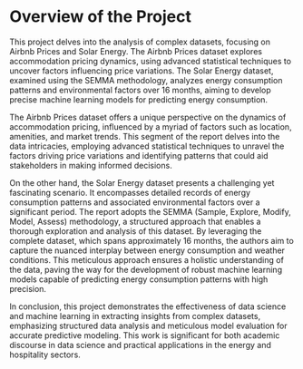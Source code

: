 # Overview of the Project

This project delves into the analysis of complex datasets, focusing on Airbnb Prices and Solar Energy. The Airbnb Prices dataset explores accommodation pricing dynamics, using advanced statistical techniques to uncover factors influencing price variations. The Solar Energy dataset, examined using the SEMMA methodology, analyzes energy consumption patterns and environmental factors over 16 months, aiming to develop precise machine learning models for predicting energy consumption.

The Airbnb Prices dataset offers a unique perspective on the dynamics of accommodation pricing, influenced by a myriad of factors such as location, amenities, and market trends. This segment of the report delves into the data intricacies, employing advanced statistical techniques to unravel the factors driving price variations and identifying patterns that could aid stakeholders in making informed decisions.

On the other hand, the Solar Energy dataset presents a challenging yet fascinating scenario. It encompasses detailed records of energy consumption patterns and associated environmental factors over a significant period. The report adopts the SEMMA (Sample, Explore, Modify, Model, Assess) methodology, a structured approach that enables a thorough exploration and analysis of this dataset. By leveraging the complete dataset, which spans approximately 16 months, the authors aim to capture the nuanced interplay between energy consumption and weather conditions. This meticulous approach ensures a holistic understanding of the data, paving the way for the development of robust machine learning models capable of predicting energy consumption patterns with high precision.

In conclusion, this project demonstrates the effectiveness of data science and machine learning in extracting insights from complex datasets, emphasizing structured data analysis and meticulous model evaluation for accurate predictive modeling. This work is significant for both academic discourse in data science and practical applications in the energy and hospitality sectors.

